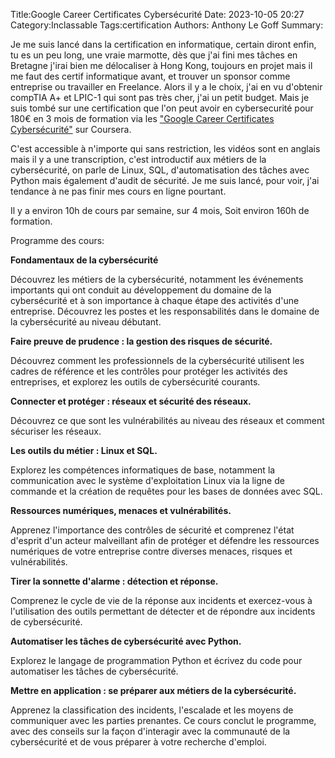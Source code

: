 Title:Google Career Certificates Cybersécurité
Date: 2023-10-05 20:27
Category:Inclassable
Tags:certification
Authors: Anthony Le Goff
Summary:

Je me suis lancé dans la certification en informatique, certain diront enfin, tu es un peu long, une vraie marmotte, dès que j'ai fini mes tâches en Bretagne j'irai bien me délocaliser à Hong Kong, toujours en projet mais il me faut des certif informatique avant, et trouver un sponsor comme entreprise ou travailler en Freelance. Alors il y a le choix, j'ai en vu d'obtenir compTIA A+ et LPIC-1 qui sont pas très cher, j'ai un petit budget. Mais je suis tombé sur une certification que l'on peut avoir en cybersecurité pour 180€ en 3 mois de formation via les ["Google Career Certificates Cybersécurité"](https://grow.google/intl/fr_fr/google-career-certificates/cybersecurity/) sur Coursera. 

C'est accessible à n'importe qui sans restriction, les vidéos sont en anglais mais il y a une transcription, c'est introductif aux métiers de la cybersécurité, on parle de Linux, SQL, d'automatisation des tâches avec Python mais également d'audit de sécurité. Je me suis lancé, pour voir, j'ai tendance à ne pas finir mes cours en ligne pourtant.

Il y a environ 10h de cours par semaine, sur 4 mois, Soit environ 160h de formation. 


Programme des cours:

**Fondamentaux de la cybersécurité**

Découvrez les métiers de la cybersécurité, notamment les événements importants qui ont conduit au développement du domaine de la cybersécurité et à son importance à chaque étape des activités d'une entreprise. Découvrez les postes et les responsabilités dans le domaine de la cybersécurité au niveau débutant. 

**Faire preuve de prudence : la gestion des risques de sécurité.**

 Découvrez comment les professionnels de la cybersécurité utilisent les cadres de référence et les contrôles pour protéger les activités des entreprises, et explorez les outils de cybersécurité courants.

**Connecter et protéger : réseaux et sécurité des réseaux.**

 Découvrez ce que sont les vulnérabilités au niveau des réseaux et comment sécuriser les réseaux.

**Les outils du métier : Linux et SQL.**

 Explorez les compétences informatiques de base, notamment la communication avec le système d'exploitation Linux via la ligne de commande et la création de requêtes pour les bases de données avec SQL.

**Ressources numériques, menaces et vulnérabilités.**

 Apprenez l'importance des contrôles de sécurité et comprenez l'état d'esprit d'un acteur malveillant afin de protéger et défendre les ressources numériques de votre entreprise contre diverses menaces, risques et vulnérabilités.

**Tirer la sonnette d'alarme : détection et réponse.**

 Comprenez le cycle de vie de la réponse aux incidents et exercez-vous à l'utilisation des outils permettant de détecter et de répondre aux incidents de cybersécurité.

**Automatiser les tâches de cybersécurité avec Python.**

 Explorez le langage de programmation Python et écrivez du code pour automatiser les tâches de cybersécurité.

**Mettre en application : se préparer aux métiers de la cybersécurité.**

 Apprenez la classification des incidents, l'escalade et les moyens de communiquer avec les parties prenantes. Ce cours conclut le programme, avec des conseils sur la façon d'interagir avec la communauté de la cybersécurité et de vous préparer à votre recherche d'emploi.